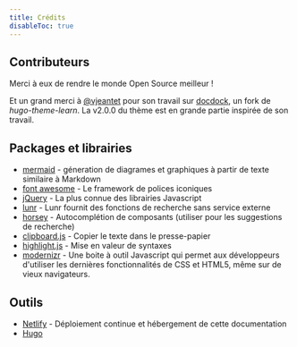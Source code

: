 ```yaml
---
title: Crédits
disableToc: true
---
```


## Contributeurs

Merci à eux <i class="fas fa-heart"></i> de rendre le monde Open Source meilleur  !


Et un grand merci à [@vjeantet](https://github.com/vjeantet) pour son travail sur [docdock](https://github.com/vjeantet/hugo-theme-docdock), un fork de _hugo-theme-learn_. La v2.0.0 du thème est en grande partie inspirée de son travail.

## Packages et librairies
* [mermaid](https://knsv.github.io/mermaid) - géneration de diagrames et graphiques à partir de texte similaire à Markdown
* [font awesome](http://fontawesome.io/) - Le framework de polices iconiques
* [jQuery](https://jquery.com) - La plus connue des librairies Javascript
* [lunr](https://lunrjs.com) - Lunr fournit des fonctions de recherche sans service externe
* [horsey](https://bevacqua.github.io/horsey/) - Autocomplétion de composants (utiliser pour les suggestions de recherche)
* [clipboard.js](https://zenorocha.github.io/clipboard.js) - Copier le texte dans le presse-papier
* [highlight.js](https://highlightjs.org) - Mise en valeur de syntaxes
* [modernizr](https://modernizr.com) - Une boite à outil Javascript qui permet aux développeurs d'utiliser les dernières fonctionnalités de CSS et HTML5, même sur de vieux navigateurs.

## Outils

* [Netlify](https://www.netlify.com) - Déploiement continue et hébergement de cette documentation
* [Hugo](https://gohugo.io/)

